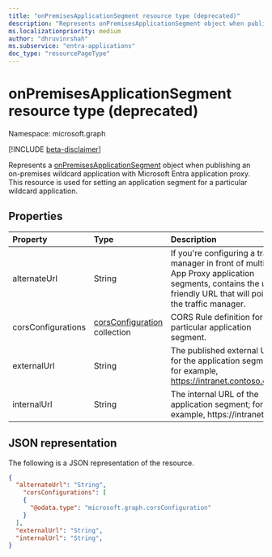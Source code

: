 ```yaml
---
title: "onPremisesApplicationSegment resource type (deprecated)"
description: "Represents onPremisesApplicationSegment object when publishing an on-premises wildcard application with Microsoft Entra application proxy."
ms.localizationpriority: medium
author: "dhruvinrshah"
ms.subservice: "entra-applications"
doc_type: "resourcePageType"
---
```


# onPremisesApplicationSegment resource type (deprecated)

Namespace: microsoft.graph

[!INCLUDE [beta-disclaimer](../../includes/beta-disclaimer.md)]

Represents a [onPremisesApplicationSegment](onPremisesApplicationSegment.md) object when publishing an on-premises wildcard application with Microsoft Entra application proxy. This resource is used for setting an application segment for a particular wildcard application.


## Properties

| Property     | Type        | Description |
|:-------------|:------------|:------------|
|alternateUrl|String|If you're configuring a traffic manager in front of multiple App Proxy application segments, contains the user-friendly URL that will point to the traffic manager.|
|corsConfigurations|[corsConfiguration](corsconfiguration.md) collection|CORS Rule definition for a particular application segment.|
|externalUrl|String |The published external URL for the application segment; for example, https://intranet.contoso.com./|
|internalUrl|String |The internal URL of the application segment; for example, https://intranet/.|



## JSON representation

The following is a JSON representation of the resource.
<!-- {
  "blockType": "resource",
  "@odata.type": "microsoft.graph.onPremisesApplicationSegment"
}
-->
``` json
{
  "alternateUrl": "String",
    "corsConfigurations": [
    {
      "@odata.type": "microsoft.graph.corsConfiguration"
    }
  ],
  "externalUrl": "String",
  "internalUrl": "String",
}
```
